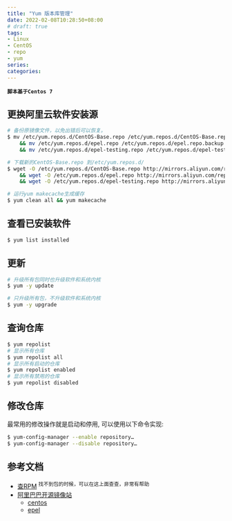 ```yaml
---
title: "Yum 版本库管理"
date: 2022-02-08T10:28:50+08:00
# draft: true
tags:
- Linux
- CentOS
- repo
- yum
series:
categories:
---
```


**`脚本基于Centos 7`**

## 更换阿里云软件安装源

```bash
# 备份原镜像文件，以免出错后可以恢复。
$ mv /etc/yum.repos.d/CentOS-Base.repo /etc/yum.repos.d/CentOS-Base.repo.backup \
    && mv /etc/yum.repos.d/epel.repo /etc/yum.repos.d/epel.repo.backup \
    && mv /etc/yum.repos.d/epel-testing.repo /etc/yum.repos.d/epel-testing.repo.backup

# 下载新的CentOS-Base.repo 到/etc/yum.repos.d/
$ wget -O /etc/yum.repos.d/CentOS-Base.repo http://mirrors.aliyun.com/repo/Centos-7.repo \
    && wget -O /etc/yum.repos.d/epel.repo http://mirrors.aliyun.com/repo/epel-7.repo \
    && wget -O /etc/yum.repos.d/epel-testing.repo http://mirrors.aliyun.com/repo/epel-testing.repo

# 运行yum makecache生成缓存
$ yum clean all && yum makecache
```

## 查看已安装软件

```bash
$ yum list installed
```

## 更新

```bash
# 升级所有包同时也升级软件和系统内核
$ yum -y update

# 只升级所有包，不升级软件和系统内核
$ yum -y upgrade
```

## 查询仓库

```bash
$ yum repolist
# 显示所有仓库
$ yum repolist all
# 显示所有启动的仓库
$ yum repolist enabled
# 显示所有禁用的仓库
$ yum repolist disabled
```

## 修改仓库

最常用的修改操作就是启动和停用, 可以使用以下命令实现:

```bash
$ yum-config-manager --enable repository…
$ yum-config-manager --disable repository…
```

##  参考文档

- [查RPM](https://crpm.cn/) <sup>找不到包的时候，可以在这上面查查，非常有帮助</sup>
- [阿里巴巴开源镜像站](https://developer.aliyun.com/mirror/)
    - [centos](https://developer.aliyun.com/mirror/centos)
    - [epel](https://developer.aliyun.com/mirror/epel)